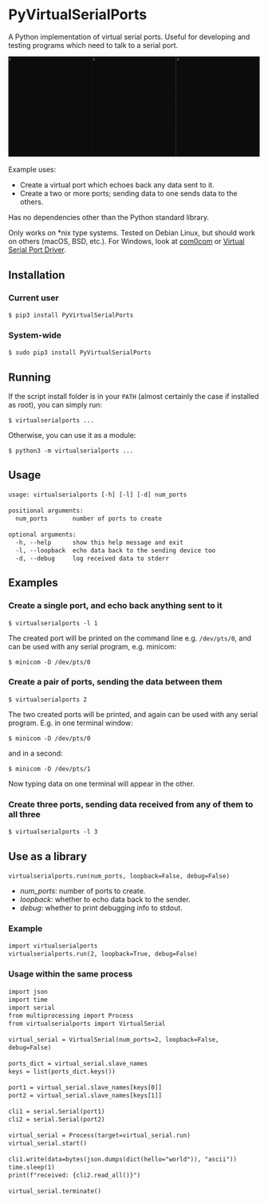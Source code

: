 # PyVirtualSerialPorts

A Python implementation of virtual serial ports. Useful for developing and 
testing programs which need to talk to a serial port.

[![Demo](demo.gif)][demo]

Example uses:

* Create a virtual port which echoes back any data sent to it.
* Create a two or more ports; sending data to one sends data to the others.

Has no dependencies other than the Python standard library.

Only works on *nix type systems. Tested on Debian Linux, but should work on
others (macOS, BSD, etc.). For Windows, look at [com0com] or 
[Virtual Serial Port Driver].

## Installation

### Current user

    $ pip3 install PyVirtualSerialPorts

### System-wide

    $ sudo pip3 install PyVirtualSerialPorts

## Running

If the script install folder is in your `PATH` (almost certainly the case if
installed as root), you can simply run:

    $ virtualserialports ...

Otherwise, you can use it as a module:

    $ python3 -m virtualserialports ...

## Usage

    usage: virtualserialports [-h] [-l] [-d] num_ports
    
    positional arguments:
      num_ports       number of ports to create
    
    optional arguments:
      -h, --help      show this help message and exit
      -l, --loopback  echo data back to the sending device too
      -d, --debug     log received data to stderr

## Examples

### Create a single port, and echo back anything sent to it

    $ virtualserialports -l 1

The created port will be printed on the command line e.g. `/dev/pts/0`, and can 
be used with any serial program, e.g. minicom:

    $ minicom -D /dev/pts/0

### Create a pair of ports, sending the data between them

    $ virtualserialports 2

The two created ports will be printed, and again can be used with any serial
program. E.g. in one terminal window:

    $ minicom -D /dev/pts/0

and in a second:

    $ minicom -D /dev/pts/1

Now typing data on one terminal will appear in the other.

### Create three ports, sending data received from any of them to all three

    $ virtualserialports -l 3

## Use as a library

`virtualserialports.run(num_ports, loopback=False, debug=False)`

* *num_ports*: number of ports to create.
* *loopback*: whether to echo data back to the sender.
* *debug*: whether to print debugging info to stdout.

### Example

    import virtualserialports
    virtualserialports.run(2, loopback=True, debug=False)

### Usage within the same process

    import json
    import time
    import serial
    from multiprocessing import Process
    from virtualserialports import VirtualSerial
    
    virtual_serial = VirtualSerial(num_ports=2, loopback=False, debug=False)
    
    ports_dict = virtual_serial.slave_names
    keys = list(ports_dict.keys())
    
    port1 = virtual_serial.slave_names[keys[0]]
    port2 = virtual_serial.slave_names[keys[1]]
    
    cli1 = serial.Serial(port1)
    cli2 = serial.Serial(port2)
    
    virtual_serial = Process(target=virtual_serial.run)
    virtual_serial.start()
    
    cli1.write(data=bytes(json.dumps(dict(hello="world")), "ascii"))
    time.sleep(1)
    print(f"received: {cli2.read_all()}")
    
    virtual_serial.terminate()


[demo]: https://github.com/ezramorris/PyVirtualSerialPorts/blob/main/demo.gif
[com0com]: https://sourceforge.net/projects/com0com/
[Virtual Serial Port Driver]: https://www.virtual-serial-port.org/
